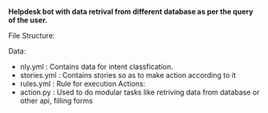 **Helpdesk bot with data retrival from different database as per the query of the user.**


File Structure:

Data:
  - nly.yml : Contains data for intent classfication.
  - stories.yml : Contains stories so as to make action according to it
  - rules.yml : Rule for execution
Actions:
  - action.py : Used to do modular tasks like retriving data from database or other api, filling forms

